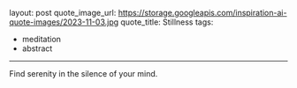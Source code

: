 layout: post
quote_image_url: https://storage.googleapis.com/inspiration-ai-quote-images/2023-11-03.jpg
quote_title: Stillness
tags:
- meditation
- abstract

---

Find serenity in the silence of your mind.